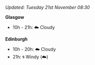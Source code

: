 *Updated: Tuesday 21st November 08:30*

**Glasgow**

* 10h - 21h: :cloud: Cloudy

**Edinburgh**

* 10h - 20h: :cloud: Cloudy
* 21h: :cyclone: Windy (:cloud:)
